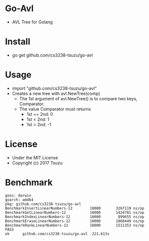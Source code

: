 # Go-Avl
- AVL Tree for Golang

# Install
- go get github.com/cs3238-tsuzu/go-avl

# Usage
- import "github.com/cs3238-tsuzu/go-avl"
- Creates a new tree with avl.NewTree(comp)
    - The 1st argument of avl.NewTree() is to compare two keys, Comparator.
    - The value Comparator must returns 
        - 1st == 2nd: 0
        - 1st < 2nd: 1
        - 1st > 2nd: -1

# License
- Under the MIT License
- Copyright (c) 2017 Tsuzu

# Benchmark
```
goos: darwin
goarch: amd64
pkg: github.com/cs3238-tsuzu/go-avl
BenchmarkInsertLinearNumbers-12    	   10000	   3267119 ns/op
BenchmarkGetLinearNumbers-12       	   10000	   1424781 ns/op
BenchmarkIndexLinearNumbers-12     	   10000	    899655 ns/op
BenchmarkEraseLinearNumbers-12     	   10000	   1868449 ns/op
BenchmarkRankLinearNumbers-12      	   10000	   1511353 ns/op
PASS
ok  	github.com/cs3238-tsuzu/go-avl	221.613s
```
